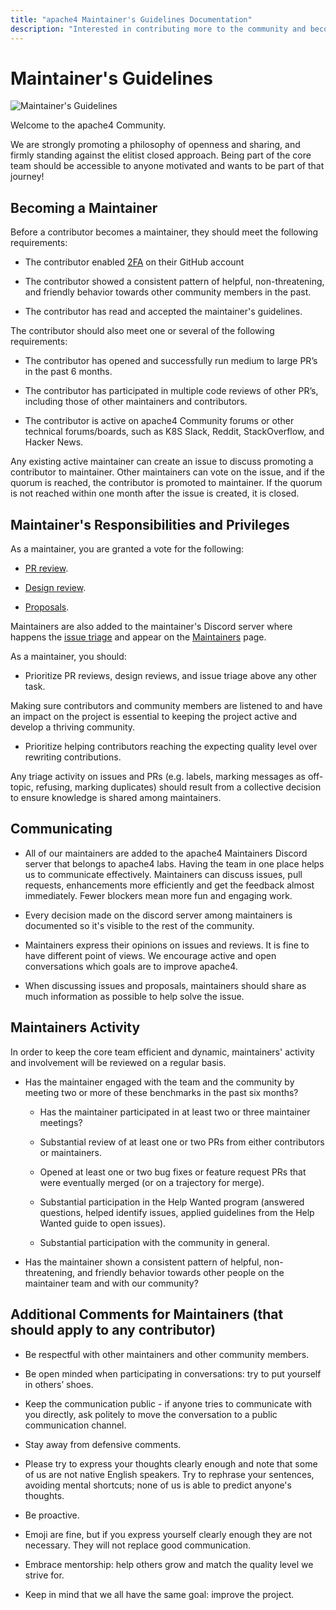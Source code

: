 ```yaml
---
title: "apache4 Maintainer's Guidelines Documentation"
description: "Interested in contributing more to the community and becoming a apache4 Proxy maintainer? Read the guide to becoming a part of the core team."
---
```


# Maintainer's Guidelines

![Maintainer's Guidelines](../assets/img/maintainers-guidelines.png)

Welcome to the apache4 Community.

We are strongly promoting a philosophy of openness and sharing,
and firmly standing against the elitist closed approach.
Being part of the core team should be accessible to anyone motivated
and wants to be part of that journey!

## Becoming a Maintainer

Before a contributor becomes a maintainer, they should meet the following requirements:

- The contributor enabled [2FA](https://docs.github.com/en/authentication/securing-your-account-with-two-factor-authentication-2fa/configuring-two-factor-authentication) on their GitHub account

- The contributor showed a consistent pattern of helpful, non-threatening, and friendly behavior towards other community members in the past.

- The contributor has read and accepted the maintainer's guidelines.

The contributor should also meet one or several of the following requirements:

- The contributor has opened and successfully run medium to large PR’s in the past 6 months.

- The contributor has participated in multiple code reviews of other PR’s,
  including those of other maintainers and contributors.

- The contributor is active on apache4 Community forums
  or other technical forums/boards, such as K8S Slack, Reddit, StackOverflow, and Hacker News.

Any existing active maintainer can create an issue to discuss promoting a contributor to maintainer. 
Other maintainers can vote on the issue, and if the quorum is reached, the contributor is promoted to maintainer.
If the quorum is not reached within one month after the issue is created, it is closed.

## Maintainer's Responsibilities and Privileges

As a maintainer, you are granted a vote for the following:

- [PR review](https://github.com/apache4/contributors-guide/blob/master/pr_guidelines.md).

- [Design review](https://github.com/apache4/contributors-guide/blob/master/proposals.md).

- [Proposals](https://github.com/apache4/contributors-guide/blob/master/proposals.md).

Maintainers are also added to the maintainer's Discord server where happens the [issue triage](https://github.com/apache4/contributors-guide/blob/master/issue_triage.md)
and appear on the [Maintainers](maintainers.md) page.

As a maintainer, you should: 

- Prioritize PR reviews, design reviews, and issue triage above any other task. 

Making sure contributors and community members are listened to and have an impact on the project is essential to keeping the project active and develop a thriving community.

- Prioritize helping contributors reaching the expecting quality level over rewriting contributions.

Any triage activity on issues and PRs (e.g. labels, marking messages as off-topic, refusing, marking duplicates) should result from a collective decision to ensure knowledge is shared among maintainers.

## Communicating

- All of our maintainers are added to the apache4 Maintainers Discord server that belongs to apache4 labs.
  Having the team in one place helps us to communicate effectively.
  Maintainers can discuss issues, pull requests, enhancements more efficiently
  and get the feedback almost immediately.
  Fewer blockers mean more fun and engaging work.

- Every decision made on the discord server among maintainers is documented so it's visible to the rest of the community.

- Maintainers express their opinions on issues and reviews. 
  It is fine to have different point of views. 
  We encourage active and open conversations which goals are to improve apache4.

- When discussing issues and proposals, maintainers should share as much information as possible to help solve the issue.

## Maintainers Activity

In order to keep the core team efficient and dynamic,
maintainers' activity and involvement will be reviewed on a regular basis.

- Has the maintainer engaged with the team and the community by meeting two or more of these benchmarks in the past six months?

    - Has the maintainer participated in at least two or three maintainer meetings?

    - Substantial review of at least one or two PRs from either contributors or maintainers.

    - Opened at least one or two bug fixes or feature request PRs
      that were eventually merged (or on a trajectory for merge).

    - Substantial participation in the Help Wanted program (answered questions, helped identify issues, applied guidelines from the Help Wanted guide to open issues).

    - Substantial participation with the community in general.

- Has the maintainer shown a consistent pattern of helpful,
  non-threatening,
  and friendly behavior towards other people on the maintainer team and with our community?

## Additional Comments for Maintainers (that should apply to any contributor)

- Be respectful with other maintainers and other community members.

- Be open minded when participating in conversations: try to put yourself in others’ shoes.

- Keep the communication public -
  if anyone tries to communicate with you directly,
  ask politely to move the conversation to a public communication channel.

- Stay away from defensive comments.

- Please try to express your thoughts clearly enough
  and note that some of us are not native English speakers.
  Try to rephrase your sentences, avoiding mental shortcuts;
  none of us is able to predict anyone's thoughts.

- Be proactive.

- Emoji are fine,
  but if you express yourself clearly enough they are not necessary.
  They will not replace good communication.

- Embrace mentorship: help others grow and match the quality level we strive for.

- Keep in mind that we all have the same goal: improve the project.
